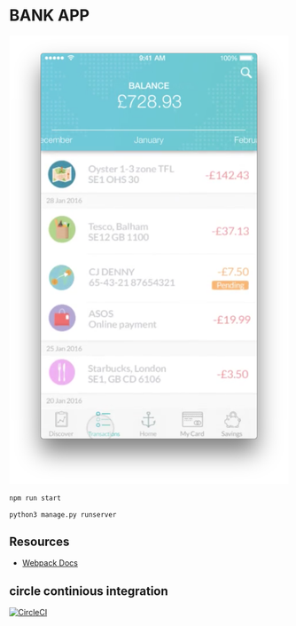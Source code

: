 # BANK APP

![img](account.png)

```
npm run start
```


```
python3 manage.py runserver
```

## Resources

* [Webpack Docs](http://owaislone.org/blog/webpack-plus-reactjs-and-django/)


## circle continious integration

[![CircleCI](https://circleci.com/gh/delitamakanda/bank-app.svg?style=svg)](https://circleci.com/gh/delitamakanda/bank-app)
